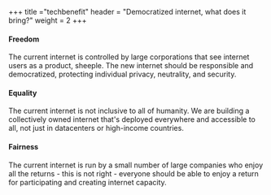 +++
title ="techbenefit"
header = "Democratized internet, what does it bring?"
weight = 2
+++



#### Freedom

The current internet is controlled by large corporations that see internet users as a product, sheeple. The new internet should be responsible and democratized, protecting individual privacy, neutrality, and security.

#### Equality

The current internet is not inclusive to all of humanity. We are building a collectively owned internet that's deployed everywhere and accessible to all, not just in datacenters or high-income countries.

#### Fairness

The current internet is run by a small number of large companies who enjoy all the returns - this is not right - everyone should be able to enjoy a return for participating and creating internet capacity.
